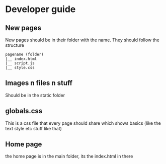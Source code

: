 # Developer guide
## New pages
New pages should be in their folder with the name.
They should follow the structure
```
pagename (folder)
|__ index.html
|__ script.js
|__ style.css
```

## Images n files n stuff
Should be in the static folder

## globals.css
This is a css file that every page should share which shows basics (like the text style etc stuff like that)

## Home page
the home page is in the main folder, its the index.html in there
